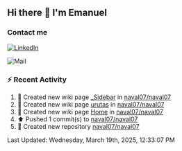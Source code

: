 ## Hi there 👋 I'm Emanuel

### Contact me
[![LinkedIn](https://img.shields.io/badge/LinkedIn-%20Emanuel--Naval-blue)](https://www.linkedin.com/in/emanuel-naval/)

![Mail](https://img.shields.io/badge/Gmail-Emanuelnaval07@gmail.com-blue?logo=gmail)

### :zap: Recent Activity

<!--RECENT_ACTIVITY:start-->
1. 📖 Created new wiki page [_Sidebar](https://github.com/naval07/naval07/wiki/_Sidebar) in [naval07/naval07](https://github.com/naval07/naval07)<br>
2. 📖 Created new wiki page [urutas](https://github.com/naval07/naval07/wiki/urutas) in [naval07/naval07](https://github.com/naval07/naval07)<br>
3. 📖 Created new wiki page [Home](https://github.com/naval07/naval07/wiki/Home) in [naval07/naval07](https://github.com/naval07/naval07)<br>
4. ⬆️ Pushed 1 commit(s) to [naval07/naval07](https://github.com/naval07/naval07)<br>
5. 📔 Created new repository [naval07/naval07](https://github.com/naval07/naval07)<br>
<!--RECENT_ACTIVITY:end-->
<!--RECENT_ACTIVITY:last_update-->
Last Updated: Wednesday, March 19th, 2025, 12:33:07 PM
<!--RECENT_ACTIVITY:last_update_end-->

<!--
**naval07/naval07** is a ✨ _special_ ✨ repository because its `README.md` (this file) appears on your GitHub profile.

Here are some ideas to get you started:

- 🔭 I’m currently working on ...
- 🌱 I’m currently learning ...
- 👯 I’m looking to collaborate on ...
- 🤔 I’m looking for help with ...
- 💬 Ask me about ...
- 📫 How to reach me: ...
- 😄 Pronouns: ...
- ⚡ Fun fact: ...
-->
